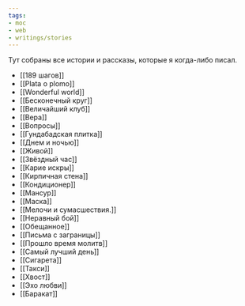 ```yaml
---
tags:
- moc
- web
- writings/stories
---
```

Тут собраны все истории и рассказы, которые я когда-либо писал. 

- [[189 шагов]]
- [[Plata o plomo]]
- [[Wonderful world]]
- [[Бесконечный круг]]
- [[Величайший клуб]]
- [[Вера]]
- [[Вопросы]]
- [[Гундабадская плитка]]
- [[Днем и ночью]]
- [[Живой]]
- [[Звёздный час]]
- [[Карие искры]]
- [[Кирпичная стена]]
- [[Кондиционер]]
- [[Мансур]]
- [[Маска]]
- [[Мелочи и сумасшествия.]]
- [[Неравный бой]]
- [[Обещанное]]
- [[Письма с заграницы]]
- [[Прошло время молитв]]
- [[Самый лучший день]]
- [[Сигарета]]
- [[Такси]]
- [[Хвост]]
- [[Эхо любви]]
- [[Баракат]]
